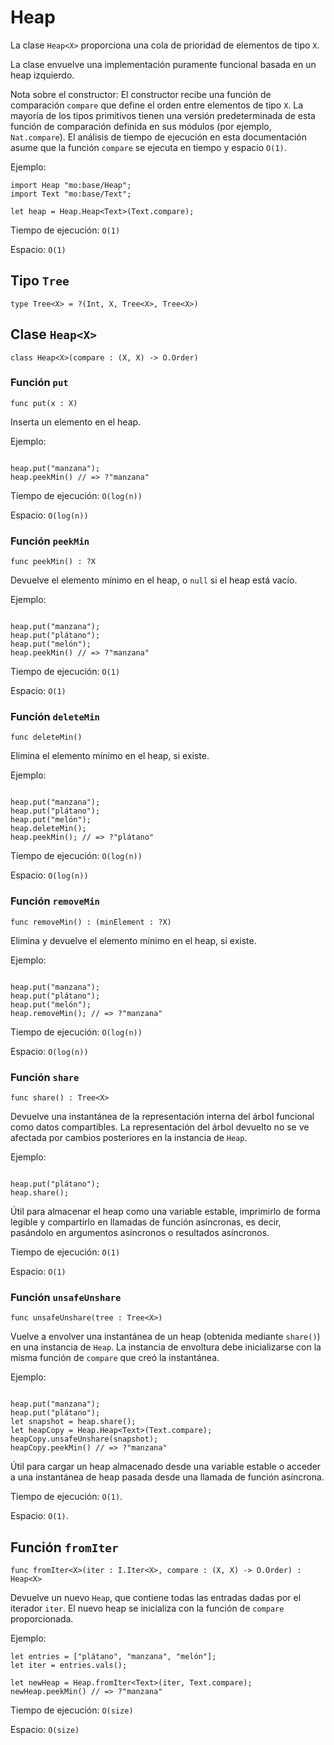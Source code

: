 # Heap

La clase `Heap<X>` proporciona una cola de prioridad de elementos de tipo `X`.

La clase envuelve una implementación puramente funcional basada en un heap
izquierdo.

Nota sobre el constructor: El constructor recibe una función de comparación
`compare` que define el orden entre elementos de tipo `X`. La mayoría de los
tipos primitivos tienen una versión predeterminada de esta función de
comparación definida en sus módulos (por ejemplo, `Nat.compare`). El análisis de
tiempo de ejecución en esta documentación asume que la función `compare` se
ejecuta en tiempo y espacio `O(1)`.

Ejemplo:

```motoko name=initialize
import Heap "mo:base/Heap";
import Text "mo:base/Text";

let heap = Heap.Heap<Text>(Text.compare);
```

Tiempo de ejecución: `O(1)`

Espacio: `O(1)`

## Tipo `Tree`

```motoko no-repl
type Tree<X> = ?(Int, X, Tree<X>, Tree<X>)
```

## Clase `Heap<X>`

```motoko no-repl
class Heap<X>(compare : (X, X) -> O.Order)
```

### Función `put`

```motoko no-repl
func put(x : X)
```

Inserta un elemento en el heap.

Ejemplo:

```motoko include=initialize

heap.put("manzana");
heap.peekMin() // => ?"manzana"
```

Tiempo de ejecución: `O(log(n))`

Espacio: `O(log(n))`

### Función `peekMin`

```motoko no-repl
func peekMin() : ?X
```

Devuelve el elemento mínimo en el heap, o `null` si el heap está vacío.

Ejemplo:

```motoko include=initialize

heap.put("manzana");
heap.put("plátano");
heap.put("melón");
heap.peekMin() // => ?"manzana"
```

Tiempo de ejecución: `O(1)`

Espacio: `O(1)`

### Función `deleteMin`

```motoko no-repl
func deleteMin()
```

Elimina el elemento mínimo en el heap, si existe.

Ejemplo:

```motoko include=initialize

heap.put("manzana");
heap.put("plátano");
heap.put("melón");
heap.deleteMin();
heap.peekMin(); // => ?"plátano"
```

Tiempo de ejecución: `O(log(n))`

Espacio: `O(log(n))`

### Función `removeMin`

```motoko no-repl
func removeMin() : (minElement : ?X)
```

Elimina y devuelve el elemento mínimo en el heap, si existe.

Ejemplo:

```motoko include=initialize

heap.put("manzana");
heap.put("plátano");
heap.put("melón");
heap.removeMin(); // => ?"manzana"
```

Tiempo de ejecución: `O(log(n))`

Espacio: `O(log(n))`

### Función `share`

```motoko no-repl
func share() : Tree<X>
```

Devuelve una instantánea de la representación interna del árbol funcional como
datos compartibles. La representación del árbol devuelto no se ve afectada por
cambios posteriores en la instancia de `Heap`.

Ejemplo:

```motoko include=initialize

heap.put("plátano");
heap.share();
```

Útil para almacenar el heap como una variable estable, imprimirlo de forma
legible y compartirlo en llamadas de función asíncronas, es decir, pasándolo en
argumentos asíncronos o resultados asíncronos.

Tiempo de ejecución: `O(1)`

Espacio: `O(1)`

### Función `unsafeUnshare`

```motoko no-repl
func unsafeUnshare(tree : Tree<X>)
```

Vuelve a envolver una instantánea de un heap (obtenida mediante `share()`) en
una instancia de `Heap`. La instancia de envoltura debe inicializarse con la
misma función de `compare` que creó la instantánea.

Ejemplo:

```motoko include=initialize

heap.put("manzana");
heap.put("plátano");
let snapshot = heap.share();
let heapCopy = Heap.Heap<Text>(Text.compare);
heapCopy.unsafeUnshare(snapshot);
heapCopy.peekMin() // => ?"manzana"
```

Útil para cargar un heap almacenado desde una variable estable o acceder a una
instantánea de heap pasada desde una llamada de función asíncrona.

Tiempo de ejecución: `O(1)`.

Espacio: `O(1)`.

## Función `fromIter`

```motoko no-repl
func fromIter<X>(iter : I.Iter<X>, compare : (X, X) -> O.Order) : Heap<X>
```

Devuelve un nuevo `Heap`, que contiene todas las entradas dadas por el iterador
`iter`. El nuevo heap se inicializa con la función de `compare` proporcionada.

Ejemplo:

```motoko include=initialize
let entries = ["plátano", "manzana", "melón"];
let iter = entries.vals();

let newHeap = Heap.fromIter<Text>(iter, Text.compare);
newHeap.peekMin() // => ?"manzana"
```

Tiempo de ejecución: `O(size)`

Espacio: `O(size)`
